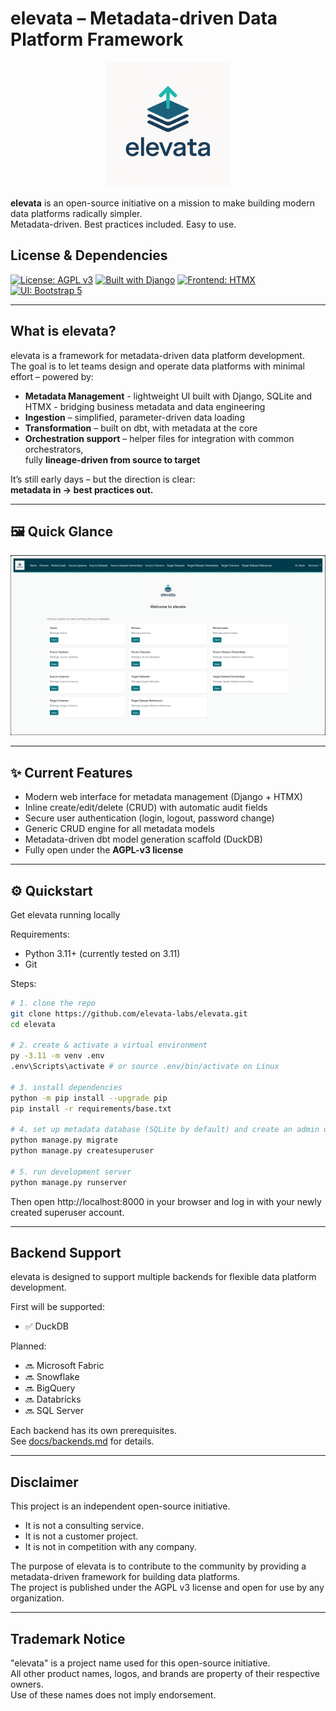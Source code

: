 # elevata – Metadata-driven Data Platform Framework

<p align="center">
  <img src="docs/logo.png" alt="elevata logo" width="200"/>
</p>

**elevata** is an open-source initiative on a mission to make building modern data platforms radically simpler.  
Metadata-driven. Best practices included. Easy to use.

## License & Dependencies

[![License: AGPL v3](https://img.shields.io/badge/License-AGPL_v3-blue.svg)](LICENSE)
[![Built with Django](https://img.shields.io/badge/Built%20with-Django-092E20?logo=django)](https://www.djangoproject.com/)
[![Frontend: HTMX](https://img.shields.io/badge/Frontend-HTMX-3366CC?logo=htmx)](https://htmx.org/)
[![UI: Bootstrap 5](https://img.shields.io/badge/UI-Bootstrap%205-7952B3?logo=bootstrap)](https://getbootstrap.com/)
<!-- Planned for v0.2.0:
[![dbt-DuckDB](https://img.shields.io/badge/dbt--DuckDB-FF694B?logo=dbt&logoColor=white)](https://docs.getdbt.com/docs/core/connect-data-platform/duckdb)
-->

---

## What is elevata?

elevata is a framework for metadata-driven data platform development.  
The goal is to let teams design and operate data platforms with minimal effort – powered by:  

- **Metadata Management** - lightweight UI built with Django, SQLite and HTMX - bridging business metadata and data engineering
- **Ingestion** – simplified, parameter-driven data loading  
- **Transformation** – built on dbt, with metadata at the core  
- **Orchestration support** – helper files for integration with common orchestrators,  
  fully **lineage-driven from source to target**

It’s still early days – but the direction is clear:  
**metadata in → best practices out.**

---

## 🖼️ Quick Glance

![Screenshot of elevata metadata UI](docs/screenshot_metadata_ui.png)

---

## ✨ Current Features

- Modern web interface for metadata management (Django + HTMX)
- Inline create/edit/delete (CRUD) with automatic audit fields
- Secure user authentication (login, logout, password change)
- Generic CRUD engine for all metadata models
- Metadata-driven dbt model generation scaffold (DuckDB)
- Fully open under the **AGPL-v3 license**

---

## ⚙️ Quickstart

Get elevata running locally

Requirements:

- Python 3.11+ (currently tested on 3.11)
- Git

Steps:

```bash
# 1. clone the repo
git clone https://github.com/elevata-labs/elevata.git
cd elevata

# 2. create & activate a virtual environment
py -3.11 -m venv .env
.env\Scripts\activate # or source .env/bin/activate on Linux

# 3. install dependencies
python -m pip install --upgrade pip 
pip install -r requirements/base.txt

# 4. set up metadata database (SQLite by default) and create an admin user
python manage.py migrate
python manage.py createsuperuser

# 5. run development server
python manage.py runserver
```
Then open http://localhost:8000 in your browser and log in with your newly created superuser account.

---

## Backend Support

elevata is designed to support multiple backends for flexible data platform development.  

First will be supported:
- ✅ DuckDB

Planned:
- 🔜 Microsoft Fabric
- 🔜 Snowflake
- 🔜 BigQuery
- 🔜 Databricks
- 🔜 SQL Server

Each backend has its own prerequisites.  
See [docs/backends.md](docs/backends.md) for details.

---

## Disclaimer

This project is an independent open-source initiative.  
- It is not a consulting service.  
- It is not a customer project.  
- It is not in competition with any company.  

The purpose of elevata is to contribute to the community by providing a metadata-driven framework for building data platforms.  
The project is published under the AGPL v3 license and open for use by any organization.

---

## Trademark Notice

"elevata" is a project name used for this open-source initiative.  
All other product names, logos, and brands are property of their respective owners.  
Use of these names does not imply endorsement.
